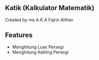 ## Katik (Kalkulator Matematik)

Created by me A.K.A Fajrin Alifian


## Features

- Menghitung Luas Persegi
- Menghitung Keliling Persegi
